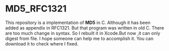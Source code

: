 # MD5_RFC1321
This repository is a implementation of __MD5__ in C. 
Although it has been added as appendix in RFC1321.
But that program was written in old C. There are too much change in syntax.
So I rebuilt it in Xcode.But now ,it can only digest from file.
I hope someone can help me to accomplish it.
You can download it to check where I fixed.


